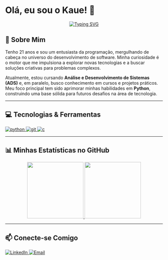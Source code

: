 # Olá, eu sou o Kaue! 👋

<p align="center">
  <a href="https://github.com/iamKwe">
    <img src="https://readme-typing-svg.herokuapp.com?font=Fira+Code&size=24&pause=1000&color=13F700&center=true&vCenter=true&width=500&lines=Desenvolvedor+Python+em+forma%C3%A7%C3%A3o;Apaixonado+por+tecnologia;Sempre+aprendendo+algo+novo;Transformando+curiosidade+em+c%C3%B3digo" alt="Typing SVG" />
  </a>
</p>

## 🚀 Sobre Mim

<p>
  Tenho 21 anos e sou um entusiasta da programação, mergulhando de cabeça no universo do desenvolvimento de software. Minha curiosidade é o motor que me impulsiona a explorar novas tecnologias e a buscar soluções criativas para problemas complexos.
</p>

<p>
  Atualmente, estou cursando <strong>Análise e Desenvolvimento de Sistemas (ADS)</strong> e, em paralelo, busco conhecimento em cursos e projetos práticos. Meu foco principal tem sido aprimorar minhas habilidades em <strong>Python</strong>, construindo uma base sólida para futuros desafios na área de tecnologia.
</p>

---

## 💻 Tecnologias & Ferramentas

<p align="left">
  <a href="https://www.python.org" target="_blank" rel="noreferrer">
    <img src="https://img.shields.io/badge/Python-3776AB?style=for-the-badge&logo=python&logoColor=white" alt="python"/>
  </a>
  <a href="https://git-scm.com/" target="_blank" rel="noreferrer">
    <img src="https://img.shields.io/badge/GIT-E44C30?style=for-the-badge&logo=git&logoColor=white" alt="git"/>
  </a>
  <a href="https://en.wikipedia.org/wiki/C_(programming_language)" target="_blank" rel="noreferrer">
    <img src="https://img.shields.io/badge/C-A8B9CC?style=for-the-badge&logo=c&logoColor=white" alt="c"/>
  </a>
</p>

---

## 📊 Minhas Estatísticas no GitHub

<p align="center">
  <a href="https://github.com/iamKwe">
    <img height="180em" src="https://github-readme-stats.vercel.app/api?username=iamKwe&show_icons=true&theme=tokyonight&include_all_commits=true&count_private=true"/>
    <img height="180em" src="https://github-readme-stats.vercel.app/api/top-langs/?username=iamKwe&layout=compact&langs_count=7&theme=tokyonight"/>
  </a>
</p>

---

## 📫 Conecte-se Comigo

<p align="left">
  <a href="https://www.linkedin.com/in/iamkaue/" target="_blank">
    <img src="https://img.shields.io/badge/LinkedIn-0077B5?style=for-the-badge&logo=linkedin&logoColor=white" alt="LinkedIn"/>
  </a>
  <a href="mailto:office.kauesoares@gmail.com">
    <img src="https://img.shields.io/badge/Email-D14836?style=for-the-badge&logo=gmail&logoColor=white" alt="Email"/>
  </a>
</p>
